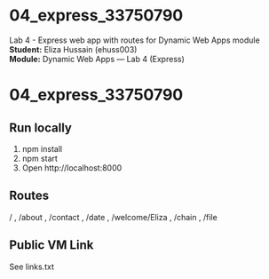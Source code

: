 # 04_express_33750790
Lab 4 - Express web app with routes for Dynamic Web Apps module
**Student:** Eliza Hussain (ehuss003)  
**Module:** Dynamic Web Apps — Lab 4 (Express)

# 04_express_33750790

## Run locally
1) npm install  
2) npm start  
3) Open http://localhost:8000

## Routes
/ , /about , /contact , /date , /welcome/Eliza , /chain , /file

## Public VM Link
See links.txt
